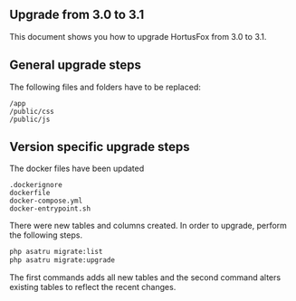 ## Upgrade from 3.0 to 3.1

This document shows you how to upgrade HortusFox from 3.0 to 3.1.

## General upgrade steps
The following files and folders have to be replaced:
```
/app
/public/css
/public/js
```

## Version specific upgrade steps

The docker files have been updated
```
.dockerignore
dockerfile
docker-compose.yml
docker-entrypoint.sh
```

There were new tables and columns created. In order to upgrade, perform the following steps.
```sh
php asatru migrate:list
php asatru migrate:upgrade
```

The first commands adds all new tables and the second command alters existing tables to reflect the recent changes.